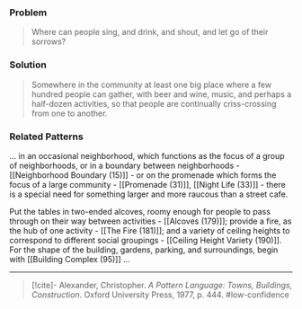 ### Problem
>Where can people sing, and drink, and shout, and let go of their sorrows?

### Solution
>Somewhere in the community at least one big place where a few hundred people can gather, with beer and wine, music, and perhaps a half-dozen activities, so that people are continually criss-crossing from one to another.

### Related Patterns
... in an occasional neighborhood, which functions as the focus of a group of neighborhoods, or in a boundary between neighborhoods - [[Neighborhood Boundary (15)]] - or on the promenade which forms the focus of a large community - [[Promenade (31)]], [[Night Life (33)]] - there is a special need for something larger and more raucous than a street cafe. 

Put the tables in two-ended alcoves, roomy enough for people to pass through on their way between activities - [[Alcoves (179)]]; provide a fire, as the hub of one activity - [[The Fire (181)]]; and a variety of ceiling heights to correspond to different social groupings - [[Ceiling Height Variety (190)]]. For the shape of the building, gardens, parking, and surroundings, begin with [[Building Complex (95)]] ...

---
> [!cite]- Alexander, Christopher. _A Pattern Language: Towns, Buildings, Construction_. Oxford University Press, 1977, p. 444.
> #low-confidence 